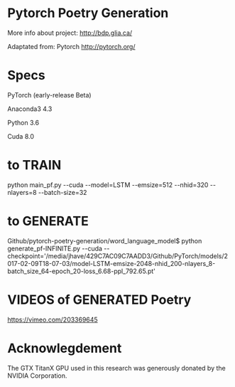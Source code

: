 # Pytorch Poetry Generation
More info about project: http://bdp.glia.ca/

Adaptated from: Pytorch http://pytorch.org/

# Specs
PyTorch (early-release Beta)

Anaconda3 4.3

Python 3.6

Cuda 8.0

# to TRAIN
python main_pf.py --cuda --model=LSTM --emsize=512 --nhid=320 --nlayers=8 --batch-size=32

# to GENERATE
Github/pytorch-poetry-generation/word_language_model$ python generate_pf-INFINITE.py --cuda --checkpoint='/media/jhave/429C7AC09C7AADD3/Github/PyTorch/models/2017-02-09T18-07-03/model-LSTM-emsize-2048-nhid_200-nlayers_8-batch_size_64-epoch_20-loss_6.68-ppl_792.65.pt' 

# VIDEOS of GENERATED Poetry
https://vimeo.com/203369645

# Acknowlegdement
The GTX TitanX GPU used in this research was generously donated by the NVIDIA Corporation.
